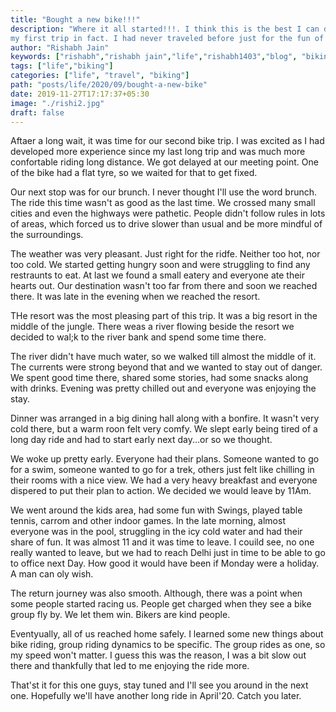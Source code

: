 ```yaml
---
title: "Bought a new bike!!!"
description: "Where it all started!!!. I think this is the best I can describe that journey. My first solo trip, 
my first trip in fact. I had never traveled before just for the fun of it. Every place I had visited earlier was either for work or family obligations. This was my first trip for fun, for leisure, for me. My solo one day trip to Rishikesh"
author: "Rishabh Jain"
keywords: ["rishabh","rishabh jain","life","rishabh1403","blog", "biking", "rishikesh trip", "solo trip"]
tags: ["life","biking"]
categories: ["life", "travel", "biking"]
path: "posts/life/2020/09/bought-a-new-bike"
date: 2019-11-27T17:17:37+05:30
image: "./rishi2.jpg"
draft: false
---
```


Aftaer a long wait, it was time for our second bike trip. I was excited as I had
developed more experience since my last long trip and was much more confortable
riding long distance. We got delayed at our meeting point. One of the bike had a
flat tyre, so we waited for that to get fixed. 

Our next stop was for our brunch. I never thought I'll use the word brunch. The
ride this time wasn't as good as the last time. We crossed many small cities and
even the highways were pathetic. People didn't follow rules in lots of areas,
which forced us to drive slower than usual and be more mindful of the
surroundings. 

The weather was very pleasant. Just right for the ridfe. Neither too hot, nor
too cold. We started getting hungry soon and were struggling to find any
restraunts to eat. At last we found a small eatery and everyone ate their hearts
out. Our destination wasn't too far from there and soon we reached there. It was
late in the evening when we reached the resort.

THe resort was the most pleasing part of this trip. It was a big resort in the
middle of the jungle. There weas a river flowing beside the resort we decided to
wal;k to the river bank and spend some time there.

The river didn't have much water, so we walked till almost the middle of it. The
currents were strong beyond that and we wanted to stay out of danger. We spent
good time there, shared some stories, had some snacks along with drinks. Evening
was pretty chilled out and everyone was enjoying the stay.

Dinner was arranged in a big dining hall along with a bonfire. It wasn't very
cold there, but a warm roon felt very comfy. We slept early being tired of a
long day ride and had to start early next day...or so we thought.

We woke up pretty early. Everyone had their plans. Someone wanted to go for a
swim, someone wanted to go for a trek, others just felt like chilling in their
rooms with a nice view. We had a very heavy breakfast and everyone dispered to
put their plan to action. We decided we would leave by 11Am. 

We went around the kids area, had some fun with Swings, played table tennis,
carrom and other indoor games. In the late morning, almost everyone was in the pool,
struggling in the icy cold water and had their share of fun. It was almost 11
and it was time to leave. I couild see, no one really wanted to leave, but we
had to reach Delhi just in time to be able to go to office next Day. How good it
would have been if Monday were a holiday. A man can oly wish.

The return journey was also smooth. Although, there was a point when some people
started racing us. People get charged when they see a bike group fly by. We let
them win. Bikers are kind people. 

Eventyually, all of us reached home safely. I learned some new things about bike
riding, group riding dynamics to be specific. The group rides as one, so my
speed won't matter. I guess this was the reason, I was a bit slow out there and
thankfully that led to me enjoying the ride more. 

That'st it for this one guys, stay tuned and I'll see you around in the next
one. Hopefully we'll have another long ride in April'20. Catch you later.